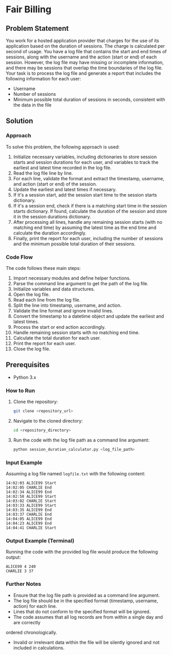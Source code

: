 # Fair Billing

## Problem Statement

You work for a hosted application provider that charges for the use of its application based on the duration of sessions. The charge is calculated per second of usage. You have a log file that contains the start and end times of sessions, along with the username and the action (start or end) of each session. However, the log file may have missing or incomplete information, and there may be sessions that overlap the time boundaries of the log file. Your task is to process the log file and generate a report that includes the following information for each user:
- Username
- Number of sessions
- Minimum possible total duration of sessions in seconds, consistent with the data in the file

## Solution

### Approach

To solve this problem, the following approach is used:

1. Initialize necessary variables, including dictionaries to store session starts and session durations for each user, and variables to track the earliest and latest time recorded in the log file.
2. Read the log file line by line.
3. For each line, validate the format and extract the timestamp, username, and action (start or end) of the session.
4. Update the earliest and latest times if necessary.
5. If it's a session start, add the session start time to the session starts dictionary.
6. If it's a session end, check if there is a matching start time in the session starts dictionary. If found, calculate the duration of the session and store it in the session durations dictionary.
7. After processing all lines, handle any remaining session starts (with no matching end time) by assuming the latest time as the end time and calculate the duration accordingly.
8. Finally, print the report for each user, including the number of sessions and the minimum possible total duration of their sessions.

### Code Flow

The code follows these main steps:

1. Import necessary modules and define helper functions.
2. Parse the command line argument to get the path of the log file.
3. Initialize variables and data structures.
4. Open the log file.
5. Read each line from the log file.
6. Split the line into timestamp, username, and action.
7. Validate the line format and ignore invalid lines.
8. Convert the timestamp to a datetime object and update the earliest and latest times.
9. Process the start or end action accordingly.
10. Handle remaining session starts with no matching end time.
11. Calculate the total duration for each user.
12. Print the report for each user.
13. Close the log file.

## Prerequisites

- Python 3.x

### How to Run

1. Clone the repository: 
   ```sh
   git clone <repository_url>
   ```
2. Navigate to the cloned directory:
   ```sh
   cd <repository_directory>
   ```
3. Run the code with the log file path as a command line argument:
   ```sh
   python session_duration_calculator.py <log_file_path>
   ```

### Input Example

Assuming a log file named `logfile.txt` with the following content:

```
14:02:03 ALICE99 Start
14:02:05 CHARLIE End
14:02:34 ALICE99 End
14:02:58 ALICE99 Start
14:03:02 CHARLIE Start
14:03:33 ALICE99 Start
14:03:35 ALICE99 End
14:03:37 CHARLIE End
14:04:05 ALICE99 End
14:04:23 ALICE99 End
14:04:41 CHARLIE Start
```

### Output Example (Terminal)

Running the code with the provided log file would produce the following output:

```
ALICE99 4 240
CHARLIE 3 37
```

### Further Notes

- Ensure that the log file path is provided as a command line argument.
- The log file should be in the specified format (timestamp, username, action) for each line.
- Lines that do not conform to the specified format will be ignored.
- The code assumes that all log records are from within a single day and are correctly

 ordered chronologically.
- Invalid or irrelevant data within the file will be silently ignored and not included in calculations.


